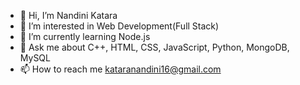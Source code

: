 - 👋 Hi, I’m Nandini Katara
- 👀 I’m interested in Web Development(Full Stack)
- 🌱 I’m currently learning Node.js
- 💬 Ask me about C++, HTML, CSS, JavaScript, Python, MongoDB, MySQL
- 📫 How to reach me kataranandini16@gmail.com

<!---
nandinik16/nandinik16 is a ✨ special ✨ repository because its `README.md` (this file) appears on your GitHub profile.
You can click the Preview link to take a look at your changes.
--->
